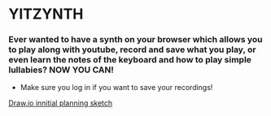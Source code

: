 # YITZYNTH

### Ever wanted to have a synth on your browser which allows you to play along with youtube, record and save what you play, or even learn the notes of the keyboard and how to play simple lullabies? NOW YOU CAN!

- Make sure you log in if you want to save your recordings!

[Draw.io innitial planning sketch](https://drive.google.com/file/d/1v_HRY93vSZznuGDQO_dAkJUXVC9mDxa1/view?usp=sharing)
